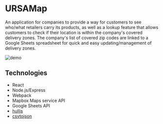# URSAMap
An application for companies to provide a way for customers to see who/what retailers carry its products, as well as 
a lookup feature that allows customers to check if their location is within the company's covered delivery zones. The company's list of covered zip codes are linked to a Google Sheets spreadsheet for quick and easy updating/management of delivery zones. 

![demo](https://media.giphy.com/media/hRBoIoRPdkisknucaN/giphy.gif)

## Technologies
- React
- Node.js/Express
- Webpack
- Mapbox Maps service API
- Google Sheets API
- [hulljs](https://github.com/AndriiHeonia/hull)
- [csvtojson](https://www.npmjs.com/package/csvtojson)
